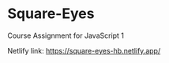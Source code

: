 # Square-Eyes

Course Assignment for JavaScript 1

Netlify link:
https://square-eyes-hb.netlify.app/
